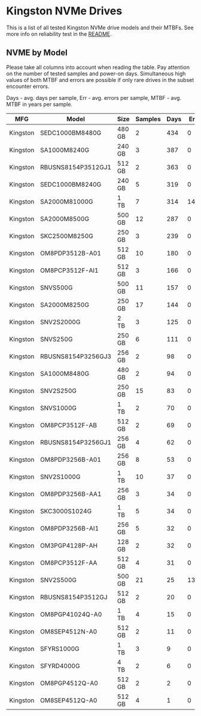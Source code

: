 Kingston NVMe Drives
====================

This is a list of all tested Kingston NVMe drive models and their MTBFs. See more
info on reliability test in the [README](https://github.com/bsdhw/SMART).

NVME by Model
------------

Please take all columns into account when reading the table. Pay attention on the
number of tested samples and power-on days. Simultaneous high values of both MTBF
and errors are possible if only rare drives in the subset encounter errors.

Days - avg. days per sample,
Err  - avg. errors per sample,
MTBF - avg. MTBF in years per sample.

| MFG       | Model              | Size   | Samples | Days  | Err   | MTBF |
|-----------|--------------------|--------|---------|-------|-------|------|
| Kingston  | SEDC1000BM8480G    | 480 GB | 2       | 434   | 0     | 1.19   |
| Kingston  | SA1000M8240G       | 240 GB | 3       | 387   | 0     | 1.06   |
| Kingston  | RBUSNS8154P3512GJ1 | 512 GB | 2       | 363   | 0     | 0.99   |
| Kingston  | SEDC1000BM8240G    | 240 GB | 5       | 319   | 0     | 0.87   |
| Kingston  | SA2000M81000G      | 1 TB   | 7       | 314   | 145   | 0.83   |
| Kingston  | SA2000M8500G       | 500 GB | 12      | 287   | 0     | 0.79   |
| Kingston  | SKC2500M8250G      | 250 GB | 3       | 239   | 0     | 0.66   |
| Kingston  | OM8PDP3512B-A01    | 512 GB | 10      | 180   | 0     | 0.49   |
| Kingston  | OM8PCP3512F-AI1    | 512 GB | 3       | 166   | 0     | 0.46   |
| Kingston  | SNVS500G           | 500 GB | 11      | 157   | 0     | 0.43   |
| Kingston  | SA2000M8250G       | 250 GB | 17      | 144   | 0     | 0.40   |
| Kingston  | SNV2S2000G         | 2 TB   | 3       | 125   | 0     | 0.34   |
| Kingston  | SNVS250G           | 250 GB | 6       | 111   | 0     | 0.31   |
| Kingston  | RBUSNS8154P3256GJ3 | 256 GB | 2       | 98    | 0     | 0.27   |
| Kingston  | SA1000M8480G       | 480 GB | 2       | 94    | 0     | 0.26   |
| Kingston  | SNV2S250G          | 250 GB | 15      | 83    | 0     | 0.23   |
| Kingston  | SNVS1000G          | 1 TB   | 2       | 70    | 0     | 0.19   |
| Kingston  | OM8PCP3512F-AB     | 512 GB | 2       | 69    | 0     | 0.19   |
| Kingston  | RBUSNS8154P3256GJ1 | 256 GB | 4       | 62    | 0     | 0.17   |
| Kingston  | OM8PDP3256B-A01    | 256 GB | 8       | 53    | 0     | 0.15   |
| Kingston  | SNV2S1000G         | 1 TB   | 10      | 37    | 0     | 0.10   |
| Kingston  | OM8PDP3256B-AA1    | 256 GB | 3       | 34    | 0     | 0.09   |
| Kingston  | SKC3000S1024G      | 1 TB   | 5       | 34    | 0     | 0.09   |
| Kingston  | OM8PDP3256B-AI1    | 256 GB | 5       | 32    | 0     | 0.09   |
| Kingston  | OM3PGP4128P-AH     | 128 GB | 2       | 32    | 0     | 0.09   |
| Kingston  | OM8PCP3512F-AA     | 512 GB | 4       | 31    | 0     | 0.09   |
| Kingston  | SNV2S500G          | 500 GB | 21      | 25    | 13    | 0.06   |
| Kingston  | RBUSNS8154P3512GJ  | 512 GB | 2       | 20    | 0     | 0.06   |
| Kingston  | OM8PGP41024Q-A0    | 1 TB   | 4       | 15    | 0     | 0.04   |
| Kingston  | OM8SEP4512N-A0     | 512 GB | 2       | 11    | 0     | 0.03   |
| Kingston  | SFYRS1000G         | 1 TB   | 3       | 9     | 0     | 0.03   |
| Kingston  | SFYRD4000G         | 4 TB   | 2       | 6     | 0     | 0.02   |
| Kingston  | OM8PGP4512Q-A0     | 512 GB | 2       | 2     | 0     | 0.01   |
| Kingston  | OM8SEP4512Q-A0     | 512 GB | 4       | 1     | 0     | 0.00   |
